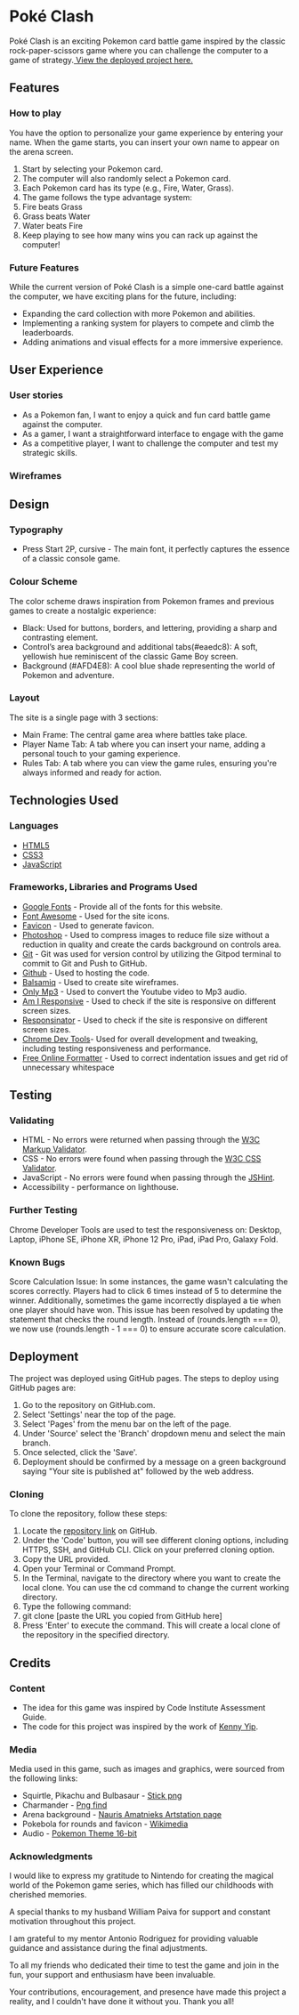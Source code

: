 <h1>Poké Clash</h1>

<p>Poké Clash is an exciting Pokemon card battle game inspired by the classic rock-paper-scissors game where you can challenge the computer to a game of strategy.<a href="https://patilacerda.github.io/pokeclash_PP2/" target="_blank"> View the deployed project here.</a></p>

<h2>Features</h2>
<h3>How to play</h3>
<p>You have the option to personalize your game experience by entering your name. When the game starts, you can insert your own name to appear on the arena screen.<p>
<ol>
<li>Start by selecting your Pokemon card.</li>
<li>The computer will also randomly select a Pokemon card.</li>
<li>Each Pokemon card has its type (e.g., Fire, Water, Grass).</li>
<li>The game follows the type advantage system:
<li>Fire beats Grass</li>
<li>Grass beats Water</li>
<li>Water beats Fire</li>
</li>
<li>Keep playing to see how many wins you can rack up against the computer!</li>
</ol>
<h3>Future Features</h3>
<p>While the current version of Poké Clash is a simple one-card battle against the computer, we have exciting plans for the future, including:</p>
<ul>
<li>Expanding the card collection with more Pokemon and abilities.</li>
<li>Implementing a ranking system for players to compete and climb the leaderboards.</li>
<li>Adding animations and visual effects for a more immersive experience.</li>
</ul>
<h2>User Experience</h2>
<h3>User stories</h3>
<ul>
<li>As a Pokemon fan, I want to enjoy a quick and fun card battle game against the computer.</li>
<li>As a gamer, I want a straightforward interface to engage with the game</li>
<li>As a competitive player, I want to challenge the computer and test my strategic skills.</li>
</ul>
<h3>Wireframes</h3>
<h2>Design</h2>
<h3>Typography</h3>
<ul>
<li>Press Start 2P, cursive - The main font, it perfectly captures the essence of a classic console game.</li>
</ul>
<h3>Colour Scheme</h3>
<p>The color scheme draws inspiration from Pokemon frames and previous games to create a nostalgic experience:</p>
<ul>
<li>Black: Used for buttons, borders, and lettering, providing a sharp and contrasting element.</li>
<li>Control’s area background and additional tabs(#eaedc8): A soft, yellowish hue reminiscent of the classic Game Boy screen.</li>
<li>Background (#AFD4E8): A cool blue shade representing the world of Pokemon and adventure.</li>
</ul>
<h3>Layout</h3>
<p>The site is a single page with 3 sections:</p>
<ul>
<li>Main Frame: The central game area where battles take place.</li>
<li>Player Name Tab: A tab where you can insert your name, adding a personal touch to your gaming experience.</li>
<li>Rules Tab: A tab where you can view the game rules, ensuring you're always informed and ready for action.</li>
</ul>
<h2>Technologies Used</h2>
<h3>Languages</h3>
<ul>
<li><a href="https://en.wikipedia.org/wiki/HTML5" target="_blank">HTML5</a></li>
<li><a href="https://en.wikipedia.org/wiki/CSS" target="_blank">CSS3</a></li>
<li><a href="https://en.wikipedia.org/wiki/JavaScript" target="_blank">JavaScript</a></li>
</ul>
<h3>Frameworks, Libraries and Programs Used</h3>
<ul>
<li><a href="https://fonts.google.com/" target="_blank">Google Fonts</a> - Provide all of the fonts for this website.</li>
<li><a href="https://fontawesome.com/" target="_blank">Font Awesome</a> - Used for the site icons.</li>
<li><a href="https://favicon.io/" target="_blank">Favicon</a> - Used to generate favicon.</li>
<li><a href="https://www.adobe.com/ie/products/photoshop.html" target="_blank">Photoshop</a> - Used to compress images to reduce file size without a reduction in quality and create the cards background on controls area.</li>
<li><a href="https://git-scm.com/" target="_blank">Git</a> - Git was used for version control by utilizing the Gitpod terminal to commit to Git and Push to GitHub.</li>
<li><a href="https://github.com/patilacerda" target="_blank">Github</a> - Used to hosting the code.</li>
<li><a href="https://balsamiq.com/" target="_blank">Balsamiq</a> - Used to create site wireframes.</li>
<li><a href=”https://en.onlymp3.to/TCK/”>Only Mp3</a> - Used to convert the Youtube video to Mp3 audio.</li>
<li><a href="http://ami.responsivedesign.is/" target="_blank">Am I Responsive</a> - Used to check if the site is responsive on different screen sizes.</li>
<li><a href="http://www.responsinator.com/" target="_blank">Responsinator</a> - Used to check if the site is responsive on different screen sizes.</li>
<li><a href="https://developer.chrome.com/docs/devtools/" target="_blank">Chrome Dev Tools</a>- Used for overall development and tweaking, including testing responsiveness and performance.</li>
<li><a href="https://www.freeformatter.com" target="_blank">Free Online Formatter</a> - Used to correct indentation issues and get rid of unnecessary whitespace</li>
</ul>
<h2>Testing</h2>
<h3>Validating</h3>
<ul>
<li>HTML - No errors were returned when passing through the <a href="https://validator.w3.org/nu/" target="_blank">W3C Markup Validator</a>.</li>
<li>CSS - No errors were found when passing through the <a href="https://jigsaw.w3.org/css-validator/" target="_blank">W3C CSS Validator</a>.</li>
<li>JavaScript - No errors were found when passing through the <a href="https://jshint.com/" target="_blank">JSHint</a>.</li>
<li>Accessibility - performance on lighthouse.</li>
</ul>
<h3>Further Testing</h3>
<p>Chrome Developer Tools are used to test the responsiveness on: Desktop, Laptop, iPhone SE, iPhone XR, iPhone 12 Pro, iPad, iPad Pro, Galaxy Fold.</p>
<h3>Known Bugs</h3>
<p>Score Calculation Issue: In some instances, the game wasn't calculating the scores correctly. Players had to click 6 times instead of 5 to determine the winner. Additionally, sometimes the game incorrectly displayed a tie when one player should have won. This issue has been resolved by updating the statement that checks the round length. Instead of (rounds.length === 0), we now use (rounds.length - 1 === 0) to ensure accurate score calculation.</p>
<h2>Deployment</h2>
<p>The project was deployed using GitHub pages. The steps to deploy using GitHub pages are:</p>
<ol>
<li>Go to the repository on GitHub.com.</li>
<li>Select 'Settings' near the top of the page.</li>
<li>Select 'Pages' from the menu bar on the left of the page.</li>
<li>Under 'Source' select the 'Branch' dropdown menu and select the main branch.</li>
<li>Once selected, click the 'Save'.</li>
<li>Deployment should be confirmed by a message on a green background saying "Your site is published at" followed by the web address.</li>
</ol>
<h3>Cloning</h3>
<p>To clone the repository, follow these steps:</p>
<ol>
<li>Locate the <a href=”https://patilacerda.github.io/pokeclash_PP2/” target=”_blank”>repository link</a> on GitHub.</li>
<li>Under the 'Code' button, you will see different cloning options, including HTTPS, SSH, and GitHub CLI. Click on your preferred cloning option.</li>
<li>Copy the URL provided.</li>
<li>Open your Terminal or Command Prompt.</li>
<li>In the Terminal, navigate to the directory where you want to create the local clone. You can use the cd command to change the current working directory.</li>
<li>Type the following command:
<li>git clone [paste the URL you copied from GitHub here]</li></li>
<li>Press 'Enter' to execute the command. This will create a local clone of the repository in the specified directory.</li>
</ol>
<h2>Credits</h2>
<h3>Content</h3>
<ul>
<li>The idea for this game was inspired by Code Institute Assessment Guide.</li>
<li>The code for this project was inspired by the work of <a href=”https://www.kennyyipcoding.com/” target=”_blank”>Kenny Yip</a>.</li>
</ul>
<h3>Media</h3>
<p>Media used in this game, such as images and graphics, were sourced from the following links:</p>
<ul>
<li>Squirtle, Pikachu and Bulbasaur - <a href=”https://www.stickpng.com/” target=”_blank”>Stick png</a></li>
<li>Charmander - <a href=”https://www.pngfind.com/” target=”_blank”> Png find</a></li>
<li>Arena background - <a href=”https://www.artstation.com/artwork/0PKZ8” target=”_blank”>Nauris Amatnieks Artstation page</a></li>
<li>Pokebola for rounds and favicon - <a href=”https://commons.wikimedia.org/” target=”_blank”>Wikimedia</a></li>
<li>Audio - <a href=”https://www.youtube.com/watch?v=1Pca2uJbYC4” target=”_blank”>Pokemon Theme 16-bit</a></li>
</ul>
<h3>Acknowledgments</h3>
<p>I would like to express my gratitude to Nintendo for creating the magical world of the Pokemon game series, which has filled our childhoods with cherished memories.</p>
<p>A special thanks to my husband William Paiva for support and constant motivation throughout this project.</p>
<p>I am grateful to my mentor Antonio Rodriguez for providing valuable guidance and assistance during the final adjustments.</p>
<p>To all my friends who dedicated their time to test the game and join in the fun, your support and enthusiasm have been invaluable.</p>
<p>Your contributions, encouragement, and presence have made this project a reality, and I couldn't have done it without you. Thank you all!</p>